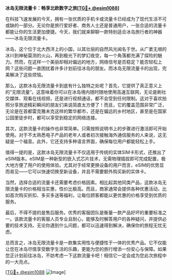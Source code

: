 **冰岛无限流量卡：畅享北欧数字之旅[[TG💪+ @esim1088](https://t.me/s/esim1088)]**

在科技飞速发展的今天，拥有一张优质的手机卡或流量卡已经成为了现代生活不可或缺的一部分。无论你是旅行爱好者、商务人士还是普通用户，一张合适的流量卡都能让你的生活更加便捷。今天，我们就来聊聊一款特别适合冰岛旅行者的神器——冰岛无限流量卡。

冰岛，这个位于北大西洋上的小国，以其壮丽的自然风光闻名于世。从广袤无垠的冰川到神秘莫测的火山，再到极光下的梦幻夜空，每一个角落都充满了探险的魅力。然而，在这样一个美丽却相对偏远的地方，网络信号是否稳定？能否轻松上网？这些问题一直困扰着许多计划前往冰岛的朋友。而冰岛无限流量卡的出现，完美解决了这些烦恼。

那么，这款冰岛无限流量卡到底有什么独特之处呢？首先，它提供了真正意义上的“无限流量”。这意味着你可以在冰岛境内随时随地使用高速互联网，无论是刷社交媒体、观看在线视频，还是进行视频通话，都不会受到任何限制。这对于喜欢拍照分享旅途精彩瞬间的朋友们来说简直太方便了！而且，它的覆盖范围非常广泛，无论是在首都雷克雅未克这样的繁华都市，还是在偏远的乡村地区，甚至是在国家公园里徒步时，都可以享受到稳定的网络连接。

其次，这款流量卡的操作也非常简单。只需按照说明书上的步骤进行激活即可开始使用。对于不太熟悉电子产品的老年人或者初次接触海外通信服务的人来说，这无疑是一个福音。此外，它还支持多种语言界面，确保每位用户都能轻松上手。

值得一提的是，这款冰岛无限流量卡不仅适用于传统的实体SIM卡形式，还推出了eSIM版本。eSIM是一种新型的嵌入式芯片技术，无需物理插拔即可完成配置，极大地方便了用户的使用体验。尤其对于经常更换设备的用户而言，eSIM的优势显而易见——它可以快速切换至新设备，并且不需要额外购买新的实体卡。

当然，选择合适的流量卡还需要考虑价格因素。相比起其他同类产品，这款冰岛无限流量卡的价格相当实惠，性价比极高。而且，商家通常会提供各种优惠活动，比如首次购买折扣、多买多送等福利，让每位顾客都能以更优惠的价格享受到优质的服务。

最后，不得不提的是售后服务。优秀的客服团队是衡量一款产品好坏的重要标准之一。该款流量卡的客服人员专业且耐心，能够及时解答用户的各种疑问，并提供必要的技术支持。无论你遇到什么问题，都可以迅速得到解决，确保你的旅程无忧无虑。

总而言之，冰岛无限流量卡是一款集实用性与便捷性于一体的优秀产品。它不仅能让您在冰岛尽情享受数字生活的乐趣，更能为您的旅行增添一份安心与保障。如果您正计划前往冰岛，不妨考虑一下这款流量卡吧！相信它一定会成为您此次旅程中的一大亮点。

[[TG💪+ @esim1088](https://t.me/s/esim1088) ![Image](https://i.postimg.cc/4NQfJmqS/Snipaste-2025-05-13-00-14-12.png)]